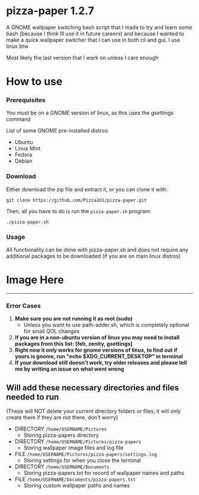 # pizza-paper 1.2.7
A GNOME wallpaper switching bash script that I made to try and learn some bash (because I think Ill use it in future careers) and because I wanted to make a quick wallpaper switcher that I can use in both cli and gui, I use linux btw


Most likely the last version that I work on unless I care enough

# How to use
### Prerequisites
You must be on a _GNOME_ version of linux, as this uses the gsettings command

List of some GNOME pre-installed distros:
- Ubuntu
- Linux Mint
- Fedora
- Debian

### Download
Either download the zip file and extract it, or you can clone it with:
```
git clone https://github.com/Pizza2d1/pizza-paper.git
```
Then, all you have to do is run the `pizza-paper.sh` program:
```
./pizza-paper.sh
```

### Usage
All functionality can be done with pizza-paper.sh and does not require any additional packages to be downloaded (if you are on main linux distros)
# Image Here
___
### Error Cases
1. __Make sure you are not running it as root (sudo)__
    - Unless you want to use path-adder.sh, which is completely optional for small QOL changes
2. __If you are in a non-ubuntu version of linux you may need to install packages from this list: [feh, zenity, gsettings]__
3. __Right now it only works for gnome versions of linux, to find out if yours is gnome, run "echo $XDG_CURRENT_DESKTOP" in terminal__
4. __If your download still doesn't work, try older releases and please tell me by writing an issue on what went wrong__
## Will add these necessary directories and files needed to run
(These will NOT delete your current directory folders or files, it will only create them if they are not there, don't worry)


- DIRECTORY `/home/USERNAME/Pictures`
    - Storing pizza-papers directory
- DIRECTORY `/home/USERNAME/Pictures/pizza-papers`
    - Storing wallpaper image files and log file
- FILE      `/home/USERNAME/Pictures/pizza-papers/settings.log`
    - Storing settings for when you close the terminal
- DIRECTORY `/home/USERNAME/Documents`
    - Storing pizza-papers.txt for record of wallpaper names and paths
- FILE      `/home/USERNAME/Documents/pizza-papers.txt`
    - Storing custom wallpaper paths and names